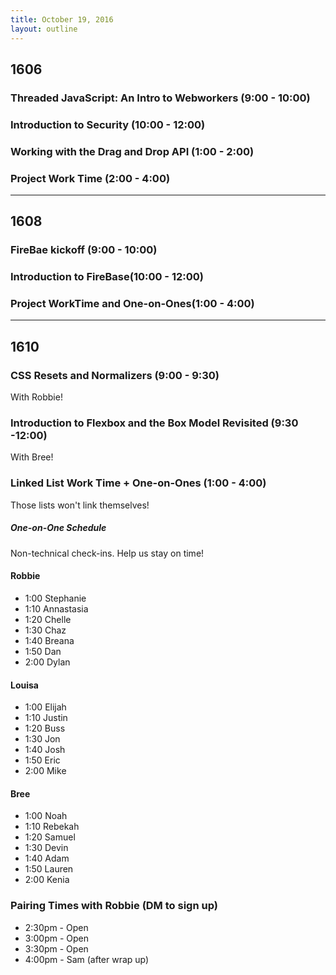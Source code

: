 ```yaml
---
title: October 19, 2016
layout: outline
---
```


## 1606

### Threaded JavaScript: An Intro to Webworkers (9:00 - 10:00)

### Introduction to Security (10:00 - 12:00)

### Working with the Drag and Drop API (1:00 - 2:00)

### Project Work Time (2:00 - 4:00)

***

## 1608

### FireBae kickoff (9:00 - 10:00)


### Introduction to FireBase(10:00 - 12:00)

### Project WorkTime and One-on-Ones(1:00 - 4:00)


***

## 1610

### CSS Resets and Normalizers (9:00 - 9:30)

With Robbie!

### Introduction to Flexbox and the Box Model Revisited (9:30 -12:00)

With Bree!

### Linked List Work Time + One-on-Ones (1:00 - 4:00)

Those lists won't link themselves!

##### One-on-One Schedule

Non-technical check-ins. Help us stay on time!

#### Robbie

- 1:00 Stephanie
- 1:10 Annastasia
- 1:20 Chelle
- 1:30 Chaz
- 1:40 Breana
- 1:50 Dan
- 2:00 Dylan

#### Louisa

- 1:00 Elijah
- 1:10 Justin
- 1:20 Buss
- 1:30 Jon
- 1:40 Josh
- 1:50 Eric
- 2:00 Mike

#### Bree

- 1:00 Noah
- 1:10 Rebekah
- 1:20 Samuel
- 1:30 Devin
- 1:40 Adam
- 1:50 Lauren
- 2:00 Kenia

### Pairing Times with Robbie (DM to sign up)

* 2:30pm - Open
* 3:00pm - Open
* 3:30pm - Open
* 4:00pm - Sam (after wrap up)
